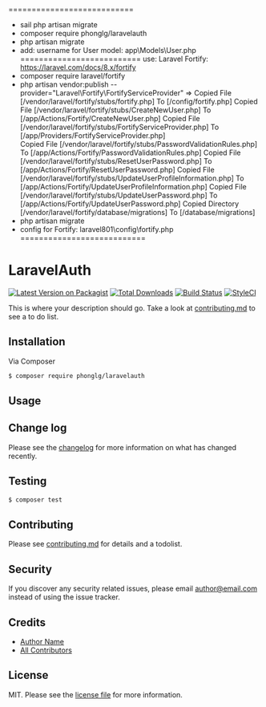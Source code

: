 ===========================  
- sail php artisan migrate
- composer require phonglg/laravelauth
- php artisan migrate
- add: username for User model: app\Models\User.php
==========================
use: Laravel Fortify: https://laravel.com/docs/8.x/fortify
- composer require laravel/fortify
- php artisan vendor:publish --provider="Laravel\Fortify\FortifyServiceProvider"
=>
Copied File [/vendor/laravel/fortify/stubs/fortify.php] To [/config/fortify.php]
Copied File [/vendor/laravel/fortify/stubs/CreateNewUser.php] To [/app/Actions/Fortify/CreateNewUser.php]
Copied File [/vendor/laravel/fortify/stubs/FortifyServiceProvider.php] To [/app/Providers/FortifyServiceProvider.php]        
Copied File [/vendor/laravel/fortify/stubs/PasswordValidationRules.php] To [/app/Actions/Fortify/PasswordValidationRules.php]
Copied File [/vendor/laravel/fortify/stubs/ResetUserPassword.php] To [/app/Actions/Fortify/ResetUserPassword.php]
Copied File [/vendor/laravel/fortify/stubs/UpdateUserProfileInformation.php] To [/app/Actions/Fortify/UpdateUserProfileInformation.php]
Copied File [/vendor/laravel/fortify/stubs/UpdateUserPassword.php] To [/app/Actions/Fortify/UpdateUserPassword.php]
Copied Directory [/vendor/laravel/fortify/database/migrations] To [/database/migrations]
- php artisan migrate
- config for Fortify: laravel801\config\fortify.php
===========================
# LaravelAuth

[![Latest Version on Packagist][ico-version]][link-packagist]
[![Total Downloads][ico-downloads]][link-downloads]
[![Build Status][ico-travis]][link-travis]
[![StyleCI][ico-styleci]][link-styleci]

This is where your description should go. Take a look at [contributing.md](contributing.md) to see a to do list.

## Installation

Via Composer

``` bash
$ composer require phonglg/laravelauth
```

## Usage

## Change log

Please see the [changelog](changelog.md) for more information on what has changed recently.

## Testing

``` bash
$ composer test
```

## Contributing

Please see [contributing.md](contributing.md) for details and a todolist.

## Security

If you discover any security related issues, please email author@email.com instead of using the issue tracker.

## Credits

- [Author Name][link-author]
- [All Contributors][link-contributors]

## License

MIT. Please see the [license file](license.md) for more information.

[ico-version]: https://img.shields.io/packagist/v/phonglg/laravelauth.svg?style=flat-square
[ico-downloads]: https://img.shields.io/packagist/dt/phonglg/laravelauth.svg?style=flat-square
[ico-travis]: https://img.shields.io/travis/phonglg/laravelauth/master.svg?style=flat-square
[ico-styleci]: https://styleci.io/repos/12345678/shield

[link-packagist]: https://packagist.org/packages/phonglg/laravelauth
[link-downloads]: https://packagist.org/packages/phonglg/laravelauth
[link-travis]: https://travis-ci.org/phonglg/laravelauth
[link-styleci]: https://styleci.io/repos/12345678
[link-author]: https://github.com/phonglg
[link-contributors]: ../../contributors
